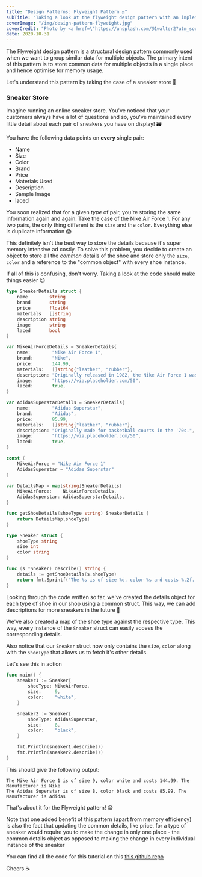 ```yaml
---
title: "Design Patterns: Flyweight Pattern ⚖️"
subTitle: "Taking a look at the flyweight design pattern with an implementation in go"
coverImage: "/img/design-pattern-flyweight.jpg"
coverCredit: "Photo by <a href=\"https://unsplash.com/@1walter2?utm_source=unsplash&amp;utm_medium=referral&amp;utm_content=creditCopyText\">Johann Walter Bantz</a> on <a href=\"https://unsplash.com/s/photos/boxing?utm_source=unsplash&amp;utm_medium=referral&amp;utm_content=creditCopyText\">Unsplash</a>"
date: 2020-10-31
---
```


The Flyweight design pattern is a structural design pattern commonly used when we want to group similar data for multiple objects. The primary intent of this pattern is to store common data for multiple objects in a single place and hence optimise for memory usage.

Let's understand this pattern by taking the case of a sneaker store 👟

### Sneaker Store

Imagine running an online sneaker store. You've noticed that your customers always have a lot of questions and so, you've maintained every little detail about each pair of sneakers you have on display! 🗃 

You have the following data points on **every** single pair:

- Name
- Size
- Color
- Brand
- Price
- Materials Used
- Description
- Sample Image
- laced

You soon realized that for a given _type_ of pair, you're storing the same information again and again. Take the case of the Nike Air Force 1. For any two pairs, the only thing different is the `size` and the `color`. Everything else is duplicate information 😱

This definitely isn't the best way to store the details because it's super memory intensive ad costly. To solve this problem, you decide to create an object to store all the _common_ details of the shoe and store only the `size`, `color` and a reference to the "common object" with every shoe instance.

If all of this is confusing, don't worry. Taking a look at the code should make things easier 😉

```go
type SneakerDetails struct {
	name        string
	brand       string
	price       float64
	materials   []string
	description string
	image       string
	laced       bool
}

var NikeAirForceDetails = SneakerDetails{
	name:        "Nike Air Force 1",
	brand:       "Nike",
	price:       144.99,
	materials:   []string{"leather", "rubber"},
	description: "Originally released in 1982, the Nike Air Force 1 was the first Nike model to feature Air technology.",
	image:       "https://via.placeholder.com/50",
	laced:       true,
}

var AdidasSuperstarDetails = SneakerDetails{
	name:        "Adidas Superstar",
	brand:       "Adidas",
	price:       85.99,
	materials:   []string{"leather", "rubber"},
	description: "Originally made for basketball courts in the '70s.",
	image:       "https://via.placeholder.com/50",
	laced:       true,
}
```

```go
const (
	NikeAirForce = "Nike Air Force 1"
	AdidasSuperstar = "Adidas Superstar"
)

var DetailsMap = map[string]SneakerDetails{
	NikeAirForce:    NikeAirForceDetails,
	AdidasSuperstar: AdidasSuperstarDetails,
}

func getShoeDetails(shoeType string) SneakerDetails {
	return DetailsMap[shoeType]
}
```

```go
type Sneaker struct {
    shoeType string
    size int
    color string
}

func (s *Sneaker) describe() string {
    details := getShoeDetails(s.shoeType)
    return fmt.Sprintf("The %s is of size %d, color %s and costs %.2f. The Manufacturer is %s", details.name, s.size, s.color, details.price, details.brand)
}
```

Looking through the code written so far, we've created the details object for each type of shoe in our shop using a common struct. This way, we can add descriptions for more sneakers in the future 🤔

We've also created a map of the shoe type against the respective type. This way, every instance of the `Sneaker` struct can easily access the corresponding details.

Also notice that our `Sneaker` struct now only contains the `size`, `color` along with the `shoeType` that allows us to fetch it's other details.

Let's see this in action

```go
func main() {
	sneaker1 := Sneaker{
		shoeType: NikeAirForce,
		size:     9,
		color:    "white",
	}

	sneaker2 := Sneaker{
		shoeType: AdidasSuperstar,
		size:     8,
		color:    "black",
	}

	fmt.Println(sneaker1.describe())
	fmt.Println(sneaker2.describe())
}
```

This should give the following output:

```text
The Nike Air Force 1 is of size 9, color white and costs 144.99. The Manufacturer is Nike
The Adidas Superstar is of size 8, color black and costs 85.99. The Manufacturer is Adidas
```

That's about it for the Flyweight pattern! 😁

Note that one added benefit of this pattern (apart from memory efficiency) is also the fact that updating the common details, like price, for a type of sneaker would require you to make the change in only one place - the common details object as opposed to making the change in every individual instance of the sneaker

You can find all the code for this tutorial on this [this github repo](https://github.com/shubhamzanwar/design-patterns)

Cheers ☕️
